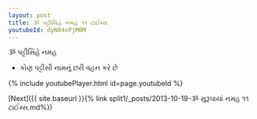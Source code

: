 ```yaml
---
layout: post
title: ૐ પટ્ટીસિંહે નમહ ૧૧ ટાઈમ્સ
youtubeId: dyN04xPjM0M
---
```

 
 
 ૐ પટ્ટીસિંહે નમહ  
 
 -  કોણ પટ્ટીસી નામનું છરી વહન કરે છે 
 
  
 
  
 
 
 
 
 
 


{% include youtubePlayer.html id=page.youtubeId %}
 
[Next]({{ site.baseurl }}{% link  split1/_posts/2013-10-19-ૐ સુરૂપાયાં નમહ ૧૧ ટાઈમ્સ.md%})
 
